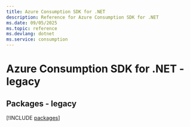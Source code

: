 ```yaml
---
title: Azure Consumption SDK for .NET
description: Reference for Azure Consumption SDK for .NET
ms.date: 09/05/2025
ms.topic: reference
ms.devlang: dotnet
ms.service: consumption
---
```

# Azure Consumption SDK for .NET - legacy
## Packages - legacy
[!INCLUDE [packages](consumption-index.md)]